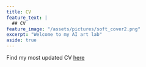 ```yaml
---
title: CV
feature_text: |
  ## CV
feature_image: "/assets/pictures/soft_cover2.png"
excerpt: "Welcome to my AI art lab"
aside: true
---
```


Find my most updated CV [here](https://drive.google.com/uc?export=download&id=1Y_hPTVFFFD5wBLdFdk6Id0tS-2kvIr44)
